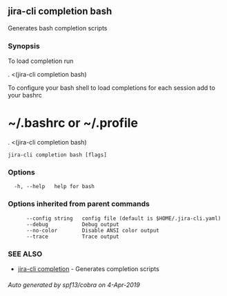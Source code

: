 ## jira-cli completion bash

Generates bash completion scripts

### Synopsis

To load completion run

. <(jira-cli completion bash)

To configure your bash shell to load completions for each session add to your bashrc

# ~/.bashrc or ~/.profile
. <(jira-cli completion bash)


```
jira-cli completion bash [flags]
```

### Options

```
  -h, --help   help for bash
```

### Options inherited from parent commands

```
      --config string   config file (default is $HOME/.jira-cli.yaml)
      --debug           Debug output
      --no-color        Disable ANSI color output
      --trace           Trace output
```

### SEE ALSO

* [jira-cli completion](jira-cli_completion.md)	 - Generates completion scripts

###### Auto generated by spf13/cobra on 4-Apr-2019
